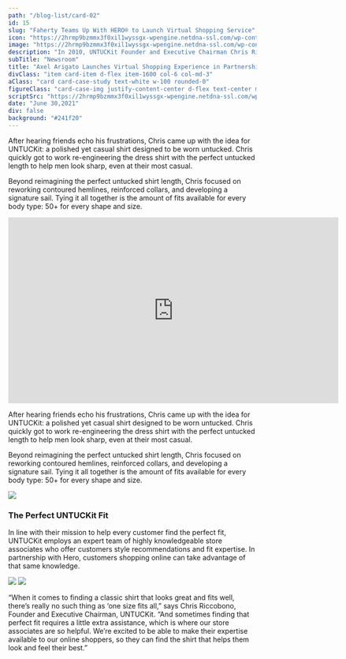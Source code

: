 ```yaml
---
path: "/blog-list/card-02"
id: 15
slug: "Faherty Teams Up With HERO® to Launch Virtual Shopping Service"
icon: "https://2hrmp9bzmmx3f0xil1wyssgx-wpengine.netdna-ssl.com/wp-content/uploads/2021/01/icRetailerTileFaherty.svg"
image: "https://2hrmp9bzmmx3f0xil1wyssgx-wpengine.netdna-ssl.com/wp-content/uploads/2020/09/Faherty-Header-1340x894.jpg"
description: "In 2010, UNTUCKit Founder and Executive Chairman Chris Riccobono was on the hunt for a shirt that looked good untucked. He quickly realized that it was a hard style to get right—traditional men’s dress shirts were too long and looked sloppy when worn untucked."
subTitle: "Newsroom"
title: "Axel Arigato Launches Virtual Shopping Experience in Partnership With HERO®"
divClass: "item card-item d-flex item-1600 col-6 col-md-3"
aClass: "card card-case-study text-white w-100 rounded-0"
figureClass: "card-case-img justify-content-center d-flex text-center mb-0"
scriptSrc: "https://2hrmp9bzmmx3f0xil1wyssgx-wpengine.netdna-ssl.com/wp-content/uploads/2021/01/icRetailerTileFaherty.svg"
date: "June 30,2021"
div: false
background: "#241f20"
---
```


<p>After hearing friends echo his frustrations, Chris came up with the idea for UNTUCKit: a polished yet casual shirt designed to be worn untucked. Chris quickly got to work re-engineering the dress shirt with the perfect untucked length to help men look sharp, even at their most casual.</p>

<p>Beyond reimagining the perfect untucked shirt length, Chris focused on reworking contoured hemlines, reinforced collars, and developing a signature sail. Tying it all together is the amount of fits available for every body type: 50+ for every shape and size.</p>

<iframe width="670" height="377" src="https://www.youtube.com/embed/M2I1STUCmkw" title="YouTube video player" frameborder="0" allow="accelerometer; autoplay; clipboard-write; encrypted-media; gyroscope; picture-in-picture" allowfullscreen></iframe>

<p>After hearing friends echo his frustrations, Chris came up with the idea for UNTUCKit: a polished yet casual shirt designed to be worn untucked. Chris quickly got to work re-engineering the dress shirt with the perfect untucked length to help men look sharp, even at their most casual.</p>

<p>Beyond reimagining the perfect untucked shirt length, Chris focused on reworking contoured hemlines, reinforced collars, and developing a signature sail. Tying it all together is the amount of fits available for every body type: 50+ for every shape and size.</p>

<img src='https://2hrmp9bzmmx3f0xil1wyssgx-wpengine.netdna-ssl.com/wp-content/uploads/2020/07/1-eXEUpHVSZfCYrXl0tc6WqQ-819x1024.jpeg' />

<h3>The Perfect UNTUCKit Fit</h3>

<p>In line with their mission to help every customer find the perfect fit, UNTUCKit employs an expert team of highly knowledgeable store associates who offer customers style recommendations and fit expertise. In partnership with Hero, customers shopping online can take advantage of that same knowledge.</p>

<img src='https://2hrmp9bzmmx3f0xil1wyssgx-wpengine.netdna-ssl.com/wp-content/uploads/2020/06/Untuckit-SingleDataCards-1.png' />
<img src='https://2hrmp9bzmmx3f0xil1wyssgx-wpengine.netdna-ssl.com/wp-content/uploads/2020/06/Untuckit-SingleDataCards-2.png' />

<p>“When it comes to finding a classic shirt that looks great and fits well, there’s really no such thing as ‘one size fits all,” says Chris Riccobono, Founder and Executive Chairman, UNTUCKit. “And sometimes finding that perfect fit requires a little extra assistance, which is where our store associates are so helpful. We’re excited to be able to make their expertise available to our online shoppers, so they can find the shirt that helps them look and feel their best.”</p>